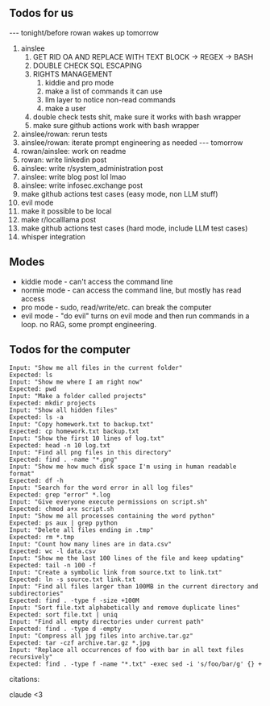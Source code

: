 ## Todos for us

--- tonight/before rowan wakes up tomorrow
1. ainslee
    1. GET RID OA AND REPLACE WITH TEXT BLOCK -> REGEX -> BASH
    1. DOUBLE CHECK SQL ESCAPING
    1. RIGHTS MANAGEMENT
        1. kiddie and pro mode
        1. make a list of commands it can use
        1. llm layer to notice non-read commands
        1. make a user
    1. double check tests shit, make sure it works with bash wrapper
    1. make sure github actions work with bash wrapper
1. ainslee/rowan: rerun tests
1. ainslee/rowan: iterate prompt engineering as needed
--- tomorrow
1. rowan/ainslee: work on readme
1. rowan: write linkedin post
1. ainslee: write r/system_administration post
1. ainslee: write blog post lol lmao
1. ainslee: write infosec.exchange post
1. make github actions test cases (easy mode, non LLM stuff)
1. evil mode
1. make it possible to be local
1. make r/localllama post
1. make github actions test cases (hard mode, include LLM test cases)
1. whisper integration

## Modes
- kiddie mode - can't access the command line
- normie mode - can access the command line, but mostly has read access
- pro mode - sudo, read/write/etc. can break the computer
- evil mode - "do evil" turns on evil mode and then run commands in a loop. no RAG, some prompt engineering.

## Todos for the computer
```
Input: "Show me all files in the current folder"
Expected: ls
Input: "Show me where I am right now"
Expected: pwd
Input: "Make a folder called projects"
Expected: mkdir projects
Input: "Show all hidden files"
Expected: ls -a
Input: "Copy homework.txt to backup.txt"
Expected: cp homework.txt backup.txt
Input: "Show the first 10 lines of log.txt"
Expected: head -n 10 log.txt
Input: "Find all png files in this directory"
Expected: find . -name "*.png"
Input: "Show me how much disk space I'm using in human readable format"
Expected: df -h
Input: "Search for the word error in all log files"
Expected: grep "error" *.log
Input: "Give everyone execute permissions on script.sh"
Expected: chmod a+x script.sh
Input: "Show me all processes containing the word python"
Expected: ps aux | grep python
Input: "Delete all files ending in .tmp"
Expected: rm *.tmp
Input: "Count how many lines are in data.csv"
Expected: wc -l data.csv
Input: "Show me the last 100 lines of the file and keep updating"
Expected: tail -n 100 -f
Input: "Create a symbolic link from source.txt to link.txt"
Expected: ln -s source.txt link.txt
Input: "Find all files larger than 100MB in the current directory and subdirectories"
Expected: find . -type f -size +100M
Input: "Sort file.txt alphabetically and remove duplicate lines"
Expected: sort file.txt | uniq
Input: "Find all empty directories under current path"
Expected: find . -type d -empty
Input: "Compress all jpg files into archive.tar.gz"
Expected: tar -czf archive.tar.gz *.jpg
Input: "Replace all occurrences of foo with bar in all text files recursively"
Expected: find . -type f -name "*.txt" -exec sed -i 's/foo/bar/g' {} +
```
citations:

claude <3
